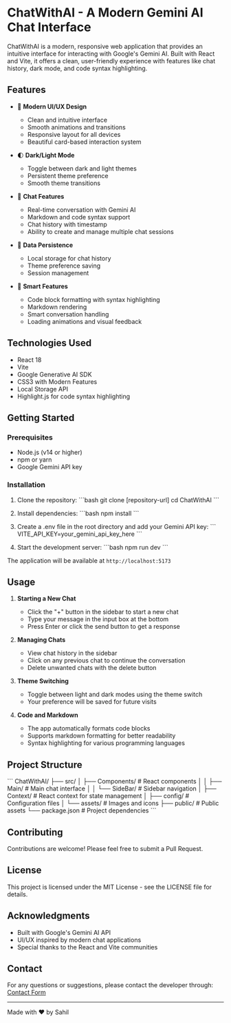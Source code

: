 # ChatWithAI - A Modern Gemini AI Chat Interface
ChatWithAI is a modern, responsive web application that provides an intuitive interface for interacting with Google's Gemini AI. Built with React and Vite, it offers a clean, user-friendly experience with features like chat history, dark mode, and code syntax highlighting.

## Features

- 🎨 **Modern UI/UX Design**
  - Clean and intuitive interface
  - Smooth animations and transitions
  - Responsive layout for all devices
  - Beautiful card-based interaction system

- 🌓 **Dark/Light Mode**
  - Toggle between dark and light themes
  - Persistent theme preference
  - Smooth theme transitions

- 💬 **Chat Features**
  - Real-time conversation with Gemini AI
  - Markdown and code syntax support
  - Chat history with timestamp
  - Ability to create and manage multiple chat sessions

- 💾 **Data Persistence**
  - Local storage for chat history
  - Theme preference saving
  - Session management

- 🎯 **Smart Features**
  - Code block formatting with syntax highlighting
  - Markdown rendering
  - Smart conversation handling
  - Loading animations and visual feedback

## Technologies Used

- React 18
- Vite
- Google Generative AI SDK
- CSS3 with Modern Features
- Local Storage API
- Highlight.js for code syntax highlighting

## Getting Started

### Prerequisites

- Node.js (v14 or higher)
- npm or yarn
- Google Gemini API key

### Installation

1. Clone the repository:
\`\`\`bash
git clone [repository-url]
cd ChatWithAI
\`\`\`

2. Install dependencies:
\`\`\`bash
npm install
\`\`\`

3. Create a .env file in the root directory and add your Gemini API key:
\`\`\`
VITE_API_KEY=your_gemini_api_key_here
\`\`\`

4. Start the development server:
\`\`\`bash
npm run dev
\`\`\`

The application will be available at `http://localhost:5173`

## Usage

1. **Starting a New Chat**
   - Click the "+" button in the sidebar to start a new chat
   - Type your message in the input box at the bottom
   - Press Enter or click the send button to get a response

2. **Managing Chats**
   - View chat history in the sidebar
   - Click on any previous chat to continue the conversation
   - Delete unwanted chats with the delete button

3. **Theme Switching**
   - Toggle between light and dark modes using the theme switch
   - Your preference will be saved for future visits

4. **Code and Markdown**
   - The app automatically formats code blocks
   - Supports markdown formatting for better readability
   - Syntax highlighting for various programming languages

## Project Structure

\`\`\`
ChatWithAI/
├── src/
│   ├── Components/          # React components
│   │   ├── Main/           # Main chat interface
│   │   └── SideBar/        # Sidebar navigation
│   ├── Context/            # React context for state management
│   ├── config/             # Configuration files
│   └── assets/             # Images and icons
├── public/                 # Public assets
└── package.json           # Project dependencies
\`\`\`

## Contributing

Contributions are welcome! Please feel free to submit a Pull Request.

## License

This project is licensed under the MIT License - see the LICENSE file for details.

## Acknowledgments

- Built with Google's Gemini AI API
- UI/UX inspired by modern chat applications
- Special thanks to the React and Vite communities

## Contact

For any questions or suggestions, please contact the developer through:
[Contact Form](https://sahilfolio.live/#contact)

---
Made with ❤️ by Sahil
